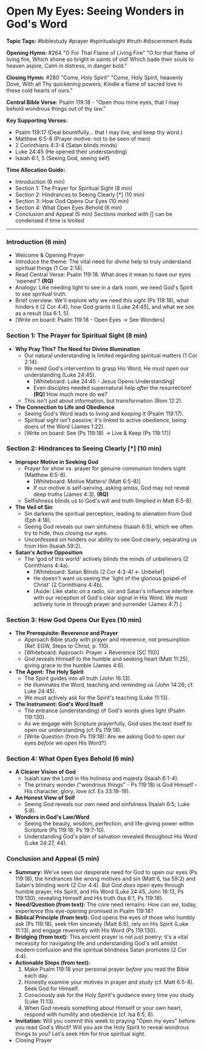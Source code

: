 # Open My Eyes: Seeing Wonders in God's Word

**Topic Tags:** #biblestudy #prayer #spiritualsight #truth #discernment #sda

**Opening Hymn:** #264 "O For That Flame of Living Fire" "O for that flame of
living fire, Which shone so bright in saints of old! Which bade their souls to
heaven aspire, Calm in distress, in danger bold."

**Closing Hymn:** #280 "Come, Holy Spirit" "Come, Holy Spirit, heavenly Dove,
With all Thy quickening powers; Kindle a flame of sacred love In these cold
hearts of ours."

**Central Bible Verse:** Psalm 119:18 - "Open thou mine eyes, that I may behold
wondrous things out of thy law."

**Key Supporting Verses:**

- Psalm 119:17 (Deal bountifully... that I may live, and keep thy word.)
- Matthew 6:5-8 (Prayer motive: not to be seen of men)
- 2 Corinthians 4:3-4 (Satan blinds minds)
- Luke 24:45 (He opened their understanding)
- Isaiah 6:1, 5 (Seeing God, seeing self)

**Time Allocation Guide:**

- Introduction (6 min)
- Section 1: The Prayer for Spiritual Sight (8 min)
- Section 2: Hindrances to Seeing Clearly [*] (10 min)
- Section 3: How God Opens Our Eyes (10 min)
- Section 4: What Open Eyes Behold (6 min)
- Conclusion and Appeal (5 min) _Sections marked with [_] can be condensed if
  time is limited

---

### Introduction (6 min)

- Welcome & Opening Prayer
- Introduce the theme: The vital need for _divine_ help to truly understand
  spiritual things (1 Cor 2:14).
- Read Central Verse: Psalm 119:18. What does it mean to have our eyes 'opened'?
  **(RQ)**
- Analogy: Like needing light to see in a dark room, we need God's Spirit to see
  spiritual truth.
- Brief overview: We'll explore why we need this sight (Ps 119:18), what hinders
  it (2 Cor 4:4), how God grants it (Luke 24:45), and what we see as a result
  (Isa 6:1, 5).
- [Write on board: Psalm 119:18 - Open Eyes -> See Wonders]

### Section 1: The Prayer for Spiritual Sight (8 min)

- **Why Pray This? The Need for Divine Illumination**
  - Our natural understanding is limited regarding spiritual matters (1 Cor
    2:14).
  - We need God's intervention to grasp His Word; He must open our understanding
    (Luke 24:45).
    - [Whiteboard: Luke 24:45 - Jesus Opens Understanding]
    - Even disciples needed supernatural help _after_ the resurrection! **(RQ)**
      How much more do we?
  - This isn't just about information, but transformation (Rom 12:2).
- **The Connection to Life and Obedience**
  - Seeing God's Word leads to _living_ and _keeping_ it (Psalm 119:17).
  - Spiritual sight isn't passive; it's linked to active obedience, being doers
    of the Word (James 1:22).
  - [Write on board: See (Ps 119:18) -> Live & Keep (Ps 119:17)]

### Section 2: Hindrances to Seeing Clearly [*] (10 min)

- **Improper Motive in Seeking God**
  - Prayer for show vs. prayer for genuine communion hinders sight (Matthew
    6:5-8).
    - [Whiteboard: Motive Matters! (Matt 6:5-8)]
    - If our motive is self-serving, asking amiss, God may not reveal deep
      truths (James 4:3). **(RQ)**
  - Selfishness blinds us to God's will and truth (Implied in Matt 6:5-8).
- **The Veil of Sin**
  - Sin darkens the spiritual perception, leading to alienation from God (Eph
    4:18).
  - Seeing God reveals our own sinfulness (Isaiah 6:5), which we often try to
    hide, thus closing our eyes.
  - Unconfessed sin hinders our ability to see God clearly, separating us from
    Him (Isaiah 59:2).
- **Satan's Active Opposition**
  - The 'god of this world' actively blinds the minds of unbelievers (2
    Corinthians 4:4a).
    - [Whiteboard: Satan Blinds (2 Cor 4:3-4) <- Unbelief]
    - He doesn't want us seeing the 'light of the glorious gospel of Christ' (2
      Corinthians 4:4b).
    - [Aside: Like static on a radio, sin and Satan's influence interfere with
      our reception of God's clear signal in His Word. We must actively tune in
      through prayer and surrender (James 4:7).]

### Section 3: How God Opens Our Eyes (10 min)

- **The Prerequisite: Reverence and Prayer**
  - Approach Bible study with prayer and reverence, not presumption (Ref. EGW,
    Steps to Christ, p. 110).
  - [Whiteboard: Approach: Prayer + Reverence (SC 110)]
  - God reveals Himself to the humble and seeking heart (Matt 11:25), giving
    grace to the humble (James 4:6).
- **The Agent: The Holy Spirit**
  - The Spirit guides into all truth (John 16:13).
  - He illuminates the Word, teaching and reminding us (John 14:26; cf. Luke
    24:45).
  - We must actively ask for the Spirit's teaching (Luke 11:13).
- **The Instrument: God's Word Itself**
  - The entrance (understanding) of God's words gives light (Psalm 119:130).
  - As we engage with Scripture prayerfully, God uses the text itself to open
    our understanding (cf. Ps 119:18).
  - [Write Question (from Ps 119:18): Are we asking God to open our eyes
    *before* we open His Word?]

### Section 4: What Open Eyes Behold (6 min)

- **A Clearer Vision of God**
  - Isaiah saw the Lord in His holiness and majesty (Isaiah 6:1-4).
  - The primary wonder ("wondrous things" - Ps 119:18) is God Himself – His
    character, glory, love (cf. Ex 33:18-19).
- **An Honest View of Self**
  - Seeing God reveals our own need and sinfulness (Isaiah 6:5; Luke 5:8).
- **Wonders in God's Law/Word**
  - Seeing the beauty, wisdom, perfection, and life-giving power within
    Scripture (Ps 119:18; Ps 19:7-10).
  - Understanding God's plan of salvation revealed throughout His Word (Luke
    24:27, 44).

### Conclusion and Appeal (5 min)

- **Summary:** We've seen our desperate need for God to open our eyes (Ps
  119:18), the hindrances like wrong motives and sin (Matt 6, Isa 59:2) and
  Satan's blinding work (2 Cor 4:4). But God _does_ open eyes through humble
  prayer, His Spirit, and His Word (Luke 24:45, John 16:13, Ps 119:130),
  revealing Himself and His truth (Isa 6:1, Ps 119:18).
- **Need/Question (from text):** The core need remains: How can _we_, today,
  experience this eye-opening promised in Psalm 119:18?
- **Biblical Principle (from text):** God opens the eyes of those who humbly ask
  (Ps 119:18), seek Him sincerely (Matt 6:6), rely on His Spirit (Luke 11:13),
  and engage reverently with His Word (Ps 119:130).
- **Bridging (from text):** This ancient prayer is not just poetry; it's a vital
  necessity for navigating life and understanding God's will amidst modern
  confusion and the spiritual blindness Satan promotes (2 Cor 4:4).
- **Actionable Steps (from text):**
  1.  Make Psalm 119:18 your personal prayer _before_ you read the Bible each
      day.
  2.  Honestly examine your motives in prayer and study (cf. Matt 6:5-8). Seek
      God for Himself.
  3.  Consciously ask for the Holy Spirit's guidance every time you study (Luke
      11:13).
  4.  When God reveals something about Himself or your own heart, respond with
      humility and obedience (cf. Isa 6:5, 8).
- **Invitation:** Will you commit this week to praying "Open my eyes" before you
  read God's Word? Will you ask the Holy Spirit to reveal wondrous things to
  you? Let's seek Him for true spiritual sight.
- Closing Prayer
